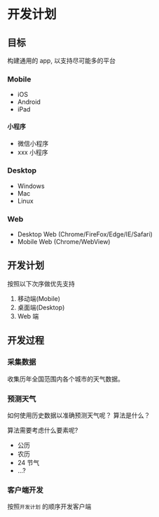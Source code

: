 # 开发计划

## 目标

构建通用的 app, 以支持尽可能多的平台

### Mobile

-   iOS
-   Android
-   iPad

#### 小程序

-   微信小程序
-   xxx 小程序

### Desktop

-   Windows
-   Mac
-   Linux

### Web

-   Desktop Web (Chrome/FireFox/Edge/IE/Safari)
-   Mobile Web (Chrome/WebView)

## 开发计划

按照以下次序做优先支持

1. 移动端(Mobile)
1. 桌面端(Desktop)
1. Web 端

## 开发过程

### 采集数据

收集历年全国范围内各个城市的天气数据。

### 预测天气

如何使用历史数据以准确预测天气呢？ 算法是什么？

算法需要考虑什么要素呢?

-   公历
-   农历
-   24 节气
-   ...?

### 客户端开发

按照`开发计划` 的顺序开发客户端
